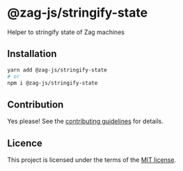 # @zag-js/stringify-state

Helper to stringify state of Zag machines

## Installation

```sh
yarn add @zag-js/stringify-state
# or
npm i @zag-js/stringify-state
```

## Contribution

Yes please! See the [contributing guidelines](https://github.com/chakra-ui/zag/blob/main/CONTRIBUTING.md) for details.

## Licence

This project is licensed under the terms of the [MIT license](https://github.com/chakra-ui/zag/blob/main/LICENSE).
